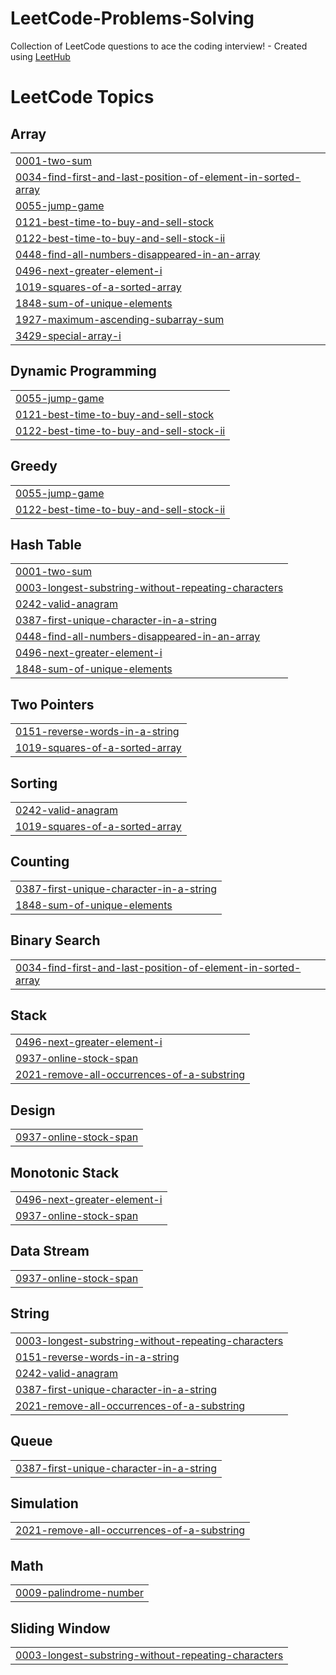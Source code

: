 # LeetCode-Problems-Solving
Collection of LeetCode questions to ace the coding interview! - Created using [LeetHub](https://github.com/QasimWani/LeetHub)

<!---LeetCode Topics Start-->
# LeetCode Topics
## Array
|  |
| ------- |
| [0001-two-sum](https://github.com/themodernmonk7/LeetCode-Problems-Solving/tree/master/0001-two-sum) |
| [0034-find-first-and-last-position-of-element-in-sorted-array](https://github.com/themodernmonk7/LeetCode-Problems-Solving/tree/master/0034-find-first-and-last-position-of-element-in-sorted-array) |
| [0055-jump-game](https://github.com/themodernmonk7/LeetCode-Problems-Solving/tree/master/0055-jump-game) |
| [0121-best-time-to-buy-and-sell-stock](https://github.com/themodernmonk7/LeetCode-Problems-Solving/tree/master/0121-best-time-to-buy-and-sell-stock) |
| [0122-best-time-to-buy-and-sell-stock-ii](https://github.com/themodernmonk7/LeetCode-Problems-Solving/tree/master/0122-best-time-to-buy-and-sell-stock-ii) |
| [0448-find-all-numbers-disappeared-in-an-array](https://github.com/themodernmonk7/LeetCode-Problems-Solving/tree/master/0448-find-all-numbers-disappeared-in-an-array) |
| [0496-next-greater-element-i](https://github.com/themodernmonk7/LeetCode-Problems-Solving/tree/master/0496-next-greater-element-i) |
| [1019-squares-of-a-sorted-array](https://github.com/themodernmonk7/LeetCode-Problems-Solving/tree/master/1019-squares-of-a-sorted-array) |
| [1848-sum-of-unique-elements](https://github.com/themodernmonk7/LeetCode-Problems-Solving/tree/master/1848-sum-of-unique-elements) |
| [1927-maximum-ascending-subarray-sum](https://github.com/themodernmonk7/LeetCode-Problems-Solving/tree/master/1927-maximum-ascending-subarray-sum) |
| [3429-special-array-i](https://github.com/themodernmonk7/LeetCode-Problems-Solving/tree/master/3429-special-array-i) |
## Dynamic Programming
|  |
| ------- |
| [0055-jump-game](https://github.com/themodernmonk7/LeetCode-Problems-Solving/tree/master/0055-jump-game) |
| [0121-best-time-to-buy-and-sell-stock](https://github.com/themodernmonk7/LeetCode-Problems-Solving/tree/master/0121-best-time-to-buy-and-sell-stock) |
| [0122-best-time-to-buy-and-sell-stock-ii](https://github.com/themodernmonk7/LeetCode-Problems-Solving/tree/master/0122-best-time-to-buy-and-sell-stock-ii) |
## Greedy
|  |
| ------- |
| [0055-jump-game](https://github.com/themodernmonk7/LeetCode-Problems-Solving/tree/master/0055-jump-game) |
| [0122-best-time-to-buy-and-sell-stock-ii](https://github.com/themodernmonk7/LeetCode-Problems-Solving/tree/master/0122-best-time-to-buy-and-sell-stock-ii) |
## Hash Table
|  |
| ------- |
| [0001-two-sum](https://github.com/themodernmonk7/LeetCode-Problems-Solving/tree/master/0001-two-sum) |
| [0003-longest-substring-without-repeating-characters](https://github.com/themodernmonk7/LeetCode-Problems-Solving/tree/master/0003-longest-substring-without-repeating-characters) |
| [0242-valid-anagram](https://github.com/themodernmonk7/LeetCode-Problems-Solving/tree/master/0242-valid-anagram) |
| [0387-first-unique-character-in-a-string](https://github.com/themodernmonk7/LeetCode-Problems-Solving/tree/master/0387-first-unique-character-in-a-string) |
| [0448-find-all-numbers-disappeared-in-an-array](https://github.com/themodernmonk7/LeetCode-Problems-Solving/tree/master/0448-find-all-numbers-disappeared-in-an-array) |
| [0496-next-greater-element-i](https://github.com/themodernmonk7/LeetCode-Problems-Solving/tree/master/0496-next-greater-element-i) |
| [1848-sum-of-unique-elements](https://github.com/themodernmonk7/LeetCode-Problems-Solving/tree/master/1848-sum-of-unique-elements) |
## Two Pointers
|  |
| ------- |
| [0151-reverse-words-in-a-string](https://github.com/themodernmonk7/LeetCode-Problems-Solving/tree/master/0151-reverse-words-in-a-string) |
| [1019-squares-of-a-sorted-array](https://github.com/themodernmonk7/LeetCode-Problems-Solving/tree/master/1019-squares-of-a-sorted-array) |
## Sorting
|  |
| ------- |
| [0242-valid-anagram](https://github.com/themodernmonk7/LeetCode-Problems-Solving/tree/master/0242-valid-anagram) |
| [1019-squares-of-a-sorted-array](https://github.com/themodernmonk7/LeetCode-Problems-Solving/tree/master/1019-squares-of-a-sorted-array) |
## Counting
|  |
| ------- |
| [0387-first-unique-character-in-a-string](https://github.com/themodernmonk7/LeetCode-Problems-Solving/tree/master/0387-first-unique-character-in-a-string) |
| [1848-sum-of-unique-elements](https://github.com/themodernmonk7/LeetCode-Problems-Solving/tree/master/1848-sum-of-unique-elements) |
## Binary Search
|  |
| ------- |
| [0034-find-first-and-last-position-of-element-in-sorted-array](https://github.com/themodernmonk7/LeetCode-Problems-Solving/tree/master/0034-find-first-and-last-position-of-element-in-sorted-array) |
## Stack
|  |
| ------- |
| [0496-next-greater-element-i](https://github.com/themodernmonk7/LeetCode-Problems-Solving/tree/master/0496-next-greater-element-i) |
| [0937-online-stock-span](https://github.com/themodernmonk7/LeetCode-Problems-Solving/tree/master/0937-online-stock-span) |
| [2021-remove-all-occurrences-of-a-substring](https://github.com/themodernmonk7/LeetCode-Problems-Solving/tree/master/2021-remove-all-occurrences-of-a-substring) |
## Design
|  |
| ------- |
| [0937-online-stock-span](https://github.com/themodernmonk7/LeetCode-Problems-Solving/tree/master/0937-online-stock-span) |
## Monotonic Stack
|  |
| ------- |
| [0496-next-greater-element-i](https://github.com/themodernmonk7/LeetCode-Problems-Solving/tree/master/0496-next-greater-element-i) |
| [0937-online-stock-span](https://github.com/themodernmonk7/LeetCode-Problems-Solving/tree/master/0937-online-stock-span) |
## Data Stream
|  |
| ------- |
| [0937-online-stock-span](https://github.com/themodernmonk7/LeetCode-Problems-Solving/tree/master/0937-online-stock-span) |
## String
|  |
| ------- |
| [0003-longest-substring-without-repeating-characters](https://github.com/themodernmonk7/LeetCode-Problems-Solving/tree/master/0003-longest-substring-without-repeating-characters) |
| [0151-reverse-words-in-a-string](https://github.com/themodernmonk7/LeetCode-Problems-Solving/tree/master/0151-reverse-words-in-a-string) |
| [0242-valid-anagram](https://github.com/themodernmonk7/LeetCode-Problems-Solving/tree/master/0242-valid-anagram) |
| [0387-first-unique-character-in-a-string](https://github.com/themodernmonk7/LeetCode-Problems-Solving/tree/master/0387-first-unique-character-in-a-string) |
| [2021-remove-all-occurrences-of-a-substring](https://github.com/themodernmonk7/LeetCode-Problems-Solving/tree/master/2021-remove-all-occurrences-of-a-substring) |
## Queue
|  |
| ------- |
| [0387-first-unique-character-in-a-string](https://github.com/themodernmonk7/LeetCode-Problems-Solving/tree/master/0387-first-unique-character-in-a-string) |
## Simulation
|  |
| ------- |
| [2021-remove-all-occurrences-of-a-substring](https://github.com/themodernmonk7/LeetCode-Problems-Solving/tree/master/2021-remove-all-occurrences-of-a-substring) |
## Math
|  |
| ------- |
| [0009-palindrome-number](https://github.com/themodernmonk7/LeetCode-Problems-Solving/tree/master/0009-palindrome-number) |
## Sliding Window
|  |
| ------- |
| [0003-longest-substring-without-repeating-characters](https://github.com/themodernmonk7/LeetCode-Problems-Solving/tree/master/0003-longest-substring-without-repeating-characters) |
<!---LeetCode Topics End-->